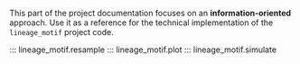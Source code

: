 This part of the project documentation focuses on
an **information-oriented** approach. Use it as a
reference for the technical implementation of the
`lineage_motif` project code.

::: lineage_motif.resample
::: lineage_motif.plot
::: lineage_motif.simulate